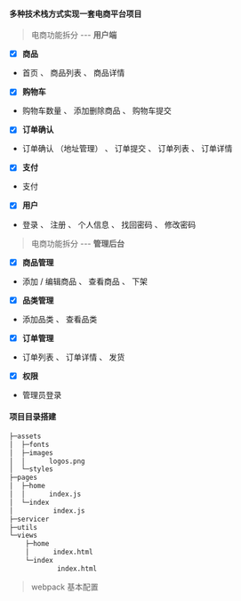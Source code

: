 #### 多种技术栈方式实现一套电商平台项目

> 电商功能拆分 --- **用户端**

- [x] **商品**

- 首页 、 商品列表  、 商品详情

- [x] **购物车**

- 购物车数量 、 添加删除商品  、  购物车提交

- [x] **订单确认** 

- 订单确认 （地址管理） 、 订单提交  、 订单列表  、 订单详情

- [x] **支付**

- 支付

- [x] **用户**

- 登录 、 注册 、 个人信息  、 找回密码  、  修改密码

> 电商功能拆分 --- **管理后台**

- [x] **商品管理**

- 添加 / 编辑商品 、 查看商品 、 下架

- [x] **品类管理**

- 添加品类 、 查看品类

- [x] **订单管理**

- 订单列表 、 订单详情 、 发货

- [x] **权限**

- 管理员登录

#### 项目目录搭建

```markdown
├─assets
│  ├─fonts
│  ├─images
│  │      logos.png   
│  └─styles
├─pages
│  ├─home
│  │      index.js
│  └─index
│          index.js
├─servicer
├─utils
└─views
    ├─home
    │      index.html
    └─index
            index.html
```

> webpack 基本配置

